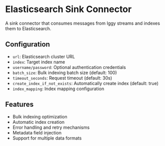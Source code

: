 # Elasticsearch Sink Connector

A sink connector that consumes messages from Iggy streams and indexes them to Elasticsearch.

## Configuration

- `url`: Elasticsearch cluster URL
- `index`: Target index name
- `username/password`: Optional authentication credentials
- `batch_size`: Bulk indexing batch size (default: 100)
- `timeout_seconds`: Request timeout (default: 30s)
- `create_index_if_not_exists`: Automatically create index (default: true)
- `index_mapping`: Index mapping configuration

## Features

- Bulk indexing optimization
- Automatic index creation
- Error handling and retry mechanisms
- Metadata field injection
- Support for multiple data formats

